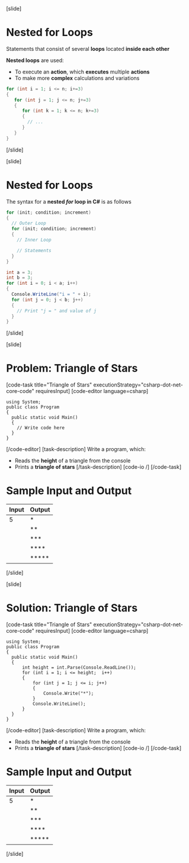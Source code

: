 [slide]
# Nested for Loops
Statements that consist of several **loops** located **inside each other**

**Nested loops** are used:

* To execute an **action**, which **executes** multiple **actions**
* To make more **complex** calculations and variations

```csharp
for (int i = 1; i <= n; i+=3) 
{
   for (int j = 1; j <= n; j+=3)
   {
      for (int k = 1; k <= n; k+=3)
      {
        // ...
      }
   }
}
```
[/slide]

[slide]
# Nested for Loops
The syntax for a **nested ***for*** loop in C#** is as follows

```csharp
for (init; condition; increment) 
{
  // Outer Loop 
  for (init; condition; increment) 
  { 
    // Inner Loop

    // Statements
  }
}
```
```csharp
int a = 3;
int b = 3;
for (int i = 0; i < a; i++) 
{
  Console.WriteLine("i = " + i);
  for (int j = 0; j < b; j++)
  {
    // Print "j = " and value of j
  }
}
```
[/slide]

[slide]
# Problem: Triangle of Stars
[code-task title="Triangle of Stars" executionStrategy="csharp-dot-net-core-code" requiresInput]
[code-editor language=csharp]
```
using System;
public class Program
{
  public static void Main()
  {
    // Write code here
  }
}
```
[/code-editor]
[task-description]
Write a program, which:

* Reads the **height** of a triangle from the console
* Prints a **triangle of stars**
[/task-description]
[code-io /]
[/code-task]
# Sample Input and Output
|Input|Output|
|-----|------|
|5|*|
||**|
||***|
||****|
||*****|
[/slide]

[slide]
# Solution: Triangle of Stars
[code-task title="Triangle of Stars" executionStrategy="csharp-dot-net-core-code" requiresInput]
[code-editor language=csharp]
```
using System;
public class Program
{
  public static void Main()
  {
      int height = int.Parse(Console.ReadLine());
      for (int i = 1; i <= height;  i++)
      {
          for (int j = 1; j <= i; j++)
          {
              Console.Write("*");
          }
          Console.WriteLine();
      }
  }
}
```
[/code-editor]
[task-description]
Write a program, which:

* Reads the **height** of a triangle from the console
* Prints a **triangle of stars**
[/task-description]
[code-io /]
[/code-task]
# Sample Input and Output
|Input|Output|
|-----|------|
|5|*|
||**|
||***|
||****|
||*****|
[/slide]